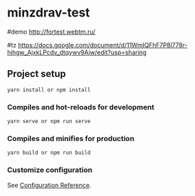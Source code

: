 # minzdrav-test

#demo
http://fortest.webtm.ru/

#tz 
https://docs.google.com/document/d/11WmIQFhF7P8l778r-hjhgw_AjxkLPcdv_dtqywv9Aiw/edit?usp=sharing

## Project setup
```
yarn install or npm install
```

### Compiles and hot-reloads for development
```
yarn serve or npm run serve
```

### Compiles and minifies for production
```
yarn build or npm run build
```

### Customize configuration
See [Configuration Reference](https://cli.vuejs.org/config/).
